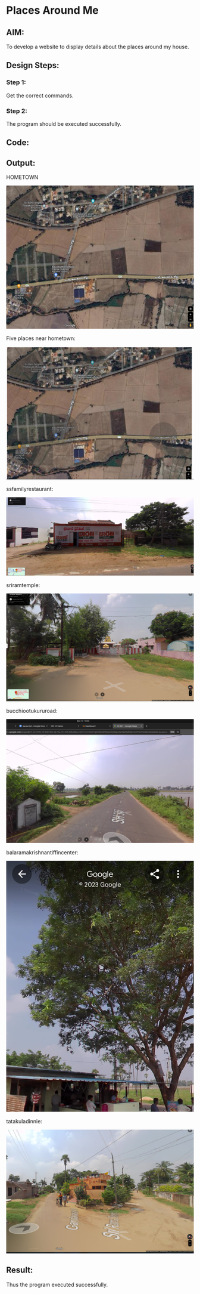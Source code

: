 # Places Around Me
## AIM:
To develop a website to display details about the places around my house.

## Design Steps:

### Step 1:
Get the correct commands.
### Step 2:
The program should be executed successfully.
## Code:


## Output:

HOMETOWN

![OUTPUT](<hasini hometown.jpg>)

Five places near hometown:

![OUTPUT](<famous palces near hometown.png>)

ssfamilyrestaurant:

![OUTPUT](ssfamilyrestaurantnearplace.png)

sriramtemple:

![OUTPUT](sriramtemple.png)

bucchiootukururoad:

![OUTPUT](<bucchiutukuru road.png>)

balaramakrishnantiffincenter:

![OUTPUT](balaramakrishnantiffincenter-1.png)

tatakuladinnie:

![OUTPUT](tatakuladinnie.png)

## Result:
Thus the program executed successfully.
